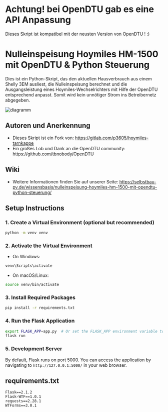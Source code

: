 
# Achtung! bei OpenDTU gab es eine API Anpassung

Dieses Skript ist kompatibel mit der neusten Version von OpenDTU ! :)

# Nulleinspeisung Hoymiles HM-1500 mit OpenDTU & Python Steuerung

Dies ist ein Python-Skript, das den aktuellen Hausverbrauch aus einem Shelly 3EM ausliest, die Nulleinspeisung berechnet und die Ausgangsleistung eines Hoymiles-Wechselrichters mit Hilfe der OpenDTU entsprechend anpasst. Somit wird kein unnötiger Strom ins Betreibernetz abgegeben.

![diagramm](media/diagramm.jpg)

## Autoren und Anerkennung
- Dieses Skript ist ein Fork von: https://gitlab.com/p3605/hoymiles-tarnkappe
- Ein großes Lob und Dank an die OpenDTU community: https://github.com/tbnobody/OpenDTU

## Wiki
- Weitere Informationen finden Sie auf unserer Seite: https://selbstbau-pv.de/wissensbasis/nulleinspeisung-hoymiles-hm-1500-mit-opendtu-python-steuerung/

## Setup Instructions

### 1. Create a Virtual Environment (optional but recommended)
```sh
python -m venv venv
```

### 2. Activate the Virtual Environment
- On Windows:
```sh
venv\Scripts\activate
```
- On macOS/Linux:
```sh
source venv/bin/activate
```

### 3. Install Required Packages
```sh
pip install -r requirements.txt
```

### 4. Run the Flask Application
```sh
export FLASK_APP=app.py  # Or set the FLASK_APP environment variable to your Flask app filename
flask run
```

### 5. Development Server
By default, Flask runs on port 5000. You can access the application by navigating to `http://127.0.0.1:5000/` in your web browser.

## requirements.txt
```
Flask==2.1.2
Flask-WTF==1.0.1
requests==2.28.1
WTForms==3.0.1
```


